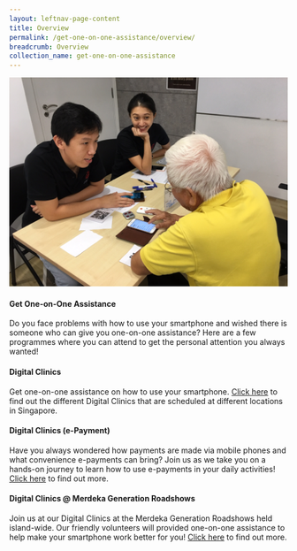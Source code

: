 ```yaml
---
layout: leftnav-page-content
title: Overview 
permalink: /get-one-on-one-assistance/overview/
breadcrumb: Overview
collection_name: get-one-on-one-assistance
---
```

![image](/images/get-one-on-one-assistance/one-on-one-assistance2.JPG)

#### **Get One-on-One Assistance**<br>

Do you face problems with how to use your smartphone and wished there is someone who can give you one-on-one assistance?   Here are a few programmes where you can attend to get the personal attention you always wanted!  <br>

#### Digital Clinics<br>

Get one-on-one assistance on how to use your smartphone. [Click here](/get-one-on-one-assistance/digital-clinics/) to find out the different Digital Clinics that are scheduled at different locations in Singapore.<br>

#### Digital Clinics (e-Payment)<br>

Have you always wondered how payments are made via mobile phones and what convenience e-payments can bring? Join us as we take you on a hands-on journey to learn how to use e-payments in your daily activities! [Click here](/get-one-on-one-assistance/digital-clinics-e-payment/) to find out more.<br>

#### Digital Clinics @ Merdeka Generation Roadshows<br>

Join us at our Digital Clinics at the Merdeka Generation Roadshows held island-wide. Our friendly volunteers will provided one-on-one assistance to help make your smartphone work better for you! [Click here](/get-one-on-one-assistance/digital-clinics-at-merdeka-generation-roadshow/) to find out more.<br>





